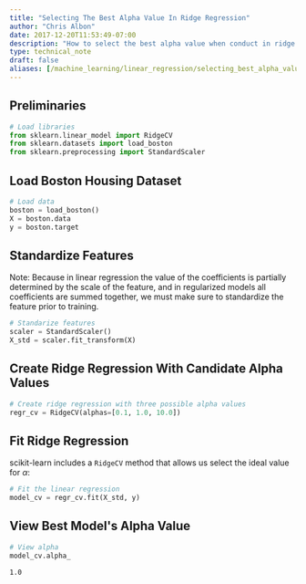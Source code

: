```yaml
---
title: "Selecting The Best Alpha Value In Ridge Regression"
author: "Chris Albon"
date: 2017-12-20T11:53:49-07:00
description: "How to select the best alpha value when conduct in ridge regression in scikit-learn for machine learning in Python."
type: technical_note
draft: false
aliases: [/machine_learning/linear_regression/selecting_best_alpha_value_in_ridge_regression/]
---
```

## Preliminaries


```python
# Load libraries
from sklearn.linear_model import RidgeCV
from sklearn.datasets import load_boston
from sklearn.preprocessing import StandardScaler
```

## Load Boston Housing Dataset


```python
# Load data
boston = load_boston()
X = boston.data
y = boston.target
```

## Standardize Features

Note: Because in linear regression the value of the coefficients is partially determined by the scale of the feature, and in regularized models all coefficients are summed together, we must make sure to standardize the feature prior to training.


```python
# Standarize features
scaler = StandardScaler()
X_std = scaler.fit_transform(X)
```

## Create Ridge Regression With Candidate Alpha Values


```python
# Create ridge regression with three possible alpha values
regr_cv = RidgeCV(alphas=[0.1, 1.0, 10.0])
```

## Fit Ridge Regression

scikit-learn includes a `RidgeCV` method that allows us select the ideal value for $\alpha$:


```python
# Fit the linear regression
model_cv = regr_cv.fit(X_std, y)
```

## View Best Model's Alpha Value


```python
# View alpha
model_cv.alpha_
```




    1.0


